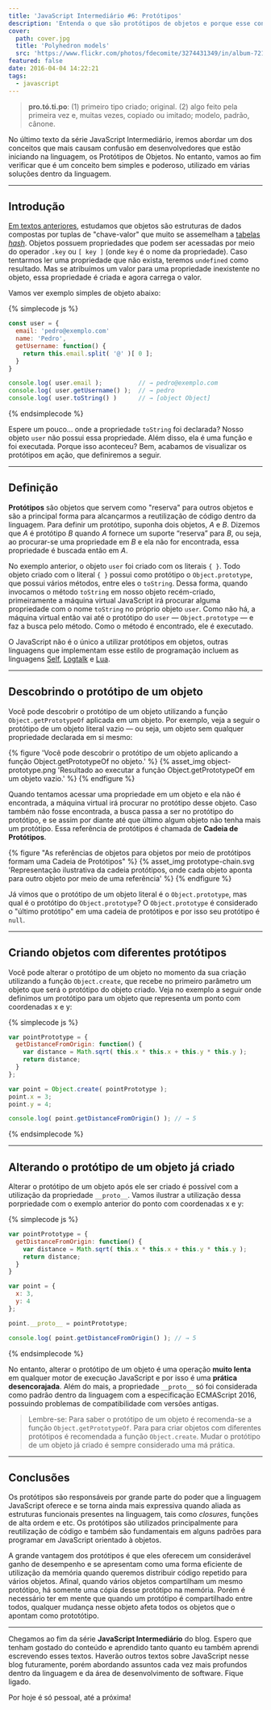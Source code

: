 ```yaml
---
title: 'JavaScript Intermediário #6: Protótipos'
description: 'Entenda o que são protótipos de objetos e porque esse conceito é fundamental dentro da linguagem JavaScript'
cover:
  path: cover.jpg
  title: 'Polyhedron models'
  src: 'https://www.flickr.com/photos/fdecomite/3274431349/in/album-72157613498998540/'
featured: false
date: 2016-04-04 14:22:21
tags:
  - javascript
---
```


> **pro.tó.ti.po**: (1) primeiro tipo criado; original. (2) algo feito pela primeira vez e, muitas vezes, copiado ou imitado; modelo, padrão, cânone.

No último texto da série JavaScript Intermediário, iremos abordar um dos conceitos que mais causam confusão em desenvolvedores que estão iniciando na linguagem, os Protótipos de Objetos. No entanto, vamos ao fim verificar que é um conceito bem simples e poderoso, utilizado em várias soluções dentro da linguagem.

---
## Introdução
[Em textos anteriores](http://maxroecker.github.io/blog/javascript-basico-5/), estudamos que objetos são estruturas de dados compostas por tuplas de "chave-valor" que muito se assemelham a [tabelas *hash*](https://pt.wikipedia.org/wiki/Vetor_associativo). Objetos possuem propriedades que podem ser acessadas por meio do operador `.key` ou `[ key ]` (onde `key` é o nome da propriedade). Caso tentarmos ler uma propriedade que não exista, teremos `undefined` como resultado. Mas se atribuímos um valor para uma propriedade inexistente no objeto, essa propriedade é criada e agora carrega o valor.

Vamos ver exemplo simples de objeto abaixo:

{% simplecode js %}
``` js
const user = {
  email: 'pedro@exemplo.com'
  name: 'Pedro',
  getUsername: function() {
    return this.email.split( '@' )[ 0 ];
  }
}

console.log( user.email );          // → pedro@exemplo.com
console.log( user.getUsername() );  // → pedro
console.log( user.toString() )      // → [object Object]
```
{% endsimplecode %}

Espere um pouco... onde a propriedade `toString` foi declarada? Nosso objeto `user` não possui essa propriedade. Além disso, ela é uma função e foi executada. Porque isso aconteceu? Bem, acabamos de visualizar os protótipos em ação, que definiremos a seguir.

---
## Definição

**Protótipos** são objetos que servem como "reserva" para outros objetos e são a principal forma para alcançarmos a reutilização de código dentro da linguagem. Para definir um protótipo, suponha dois objetos, *A* e *B*. Dizemos que *A* é protótipo *B* quando *A* fornece um suporte “reserva” para *B*, ou seja, ao procurar-se uma propriedade em *B* e ela não for encontrada, essa propriedade é buscada então em *A*.

No exemplo anterior, o objeto `user` foi criado com os literais `{ }`. Todo objeto criado com o literal `{ }` possui como protótipo o `Object.prototype`, que possui vários métodos, entre eles o `toString`. Dessa forma, quando invocamos o método `toString` em nosso objeto recém-criado, primeiramente a máquina virtual JavaScript irá procurar alguma propriedade com o nome `toString` no próprio objeto `user`.  Como não há, a máquina virtual então vai até o protótipo do `user` — `Object.prototype` — e faz a busca pelo método. Como o método é encontrado, ele é executado.

O JavaScript não é o único a utilizar protótipos em objetos, outras linguagens que implementam esse estilo de programação incluem as linguagens [Self](http://www.selflanguage.org/), [Logtalk](http://logtalk.org/) e [Lua](http://www.lua.org/).

---
## Descobrindo o protótipo de um objeto

Você pode descobrir o protótipo de um objeto utilizando a função `Object.getPrototypeOf` aplicada em um objeto. Por exemplo, veja a seguir o protótipo de um objeto literal vazio — ou seja, um objeto sem qualquer propriedade declarada em si mesmo:

{% figure 'Você pode descobrir o protótipo de um objeto aplicando a função Object.getPrototypeOf no objeto.' %}
{% asset_img object-prototype.png 'Resultado ao executar a função Object.getPrototypeOf em um objeto vazio.' %}
{% endfigure %}

Quando tentamos acessar uma propriedade em um objeto e ela não é encontrada, a máquina virtual irá procurar no protótipo desse objeto. Caso também não fosse encontrada, a busca passa a ser no protótipo do protótipo, e se assim por diante até que último algum objeto não tenha mais um protótipo. Essa referência de protótipos é chamada de **Cadeia de Protótipos**.

{% figure "As referências de objetos para objetos por meio de protótipos formam uma Cadeia de Protótipos" %}
{% asset_img prototype-chain.svg 'Representação ilustrativa da cadeia protótipos, onde cada objeto aponta para outro objeto por meio de uma referência' %}
{% endfigure %}

Já vimos que o protótipo de um objeto literal é o `Object.prototype`, mas qual é o protótipo do `Object.prototype`? O `Object.prototype` é considerado o "último protótipo" em uma cadeia de protótipos e por isso seu protótipo é `null`.

---
## Criando objetos com diferentes protótipos
Você pode alterar o protótipo de um objeto no momento da sua criação utilizando a função `Object.create`, que recebe no primeiro parâmetro um objeto que será o protótipo do objeto criado. Veja no exemplo a seguir onde definimos um protótipo para um objeto que representa um ponto com coordenadas x e y:

{% simplecode js %}
``` js
var pointPrototype = {
  getDistanceFromOrigin: function() {
    var distance = Math.sqrt( this.x * this.x + this.y * this.y );
    return distance;
  }
};

var point = Object.create( pointPrototype );
point.x = 3;
point.y = 4;

console.log( point.getDistanceFromOrigin() ); // → 5
```
{% endsimplecode %}

---
## Alterando o protótipo de um objeto já criado

Alterar o protótipo de um objeto após ele ser criado é possível com a utilização da propriedade `__proto__`. Vamos ilustrar a utilização dessa porpriedade com o exemplo anterior do ponto com coordenadas x e y:

{% simplecode js %}
``` js
var pointPrototype = {
  getDistanceFromOrigin: function() {
    var distance = Math.sqrt( this.x * this.x + this.y * this.y );
    return distance;
  }
}

var point = {
  x: 3,
  y: 4
};

point.__proto__ = pointPrototype;

console.log( point.getDistanceFromOrigin() ); // → 5
```
{% endsimplecode %}

No entanto, alterar o protótipo de um objeto é uma operação **muito lenta** em qualquer motor de execução JavaScript e por isso é uma **prática desencorajada**. Além do mais, a propriedade `__proto__` só foi considerada como padrão dentro da linguagem com a especificação ECMAScript 2016, possuindo problemas de compatibilidade com versões antigas.

> Lembre-se: Para saber o protótipo de um objeto é recomenda-se a função  `Object.getPrototypeOf`. Para  para criar objetos com diferentes protótipos é recomendada a função `Object.create`. Mudar o protótipo de um objeto já criado é sempre considerado uma má prática.


---
## Conclusões

Os protótipos são responsáveis por grande parte do poder que a linguagem JavaScript oferece e se torna ainda mais expressiva quando aliada as estruturas funcionais presentes na linguagem, tais como *closures*, funções de alta ordem e etc. Os protótipos são utilizados principalmente para reutilização de código e também são fundamentais em alguns padrões para programar em JavaScript orientado à objetos.

A grande vantagem dos protótipos é que eles oferecem um considerável ganho de desempenho e se apresentam como uma forma eficiente de utilização da memória quando queremos distribuir código repetido para vários objetos. Afinal, quando vários objetos compartilham um mesmo protótipo, há somente uma cópia desse protótipo na memória. Porém é necessário ter em mente que quando um protótipo é compartilhado entre todos, qualquer mudança nesse objeto afeta todos os objetos que o apontam como prototótipo.

---

Chegamos ao fim da série **JavaScript Intermediário** do blog. Espero que tenham gostado do conteúdo e aprendido tanto quanto eu também aprendi escrevendo esses textos. Haverão outros textos sobre JavaScript nesse blog futuramente, porém abordando assuntos cada vez mais profundos dentro da linguagem e da área de desenvolvimento de software. Fique ligado.

Por hoje é só pessoal, até a próxima!
